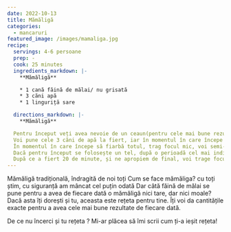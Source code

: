 ```yaml
---
date: 2022-10-13
title: Mămăligă
categories:
  - mancaruri
featured_image: /images/mamaliga.jpg
recipe:
  servings: 4-6 persoane
  prep: - 
  cook: 25 minutes
  ingredients_markdown: |-
    **Mămăligă**

    * 1 cană făină de mălai/ nu grisată
    * 3 căni apă
    * 1 linguriță sare

  directions_markdown: |-
    **Mămăligă**

  Pentru început veți avea nevoie de un ceaun(pentru cele mai bune rezultate) sau o oală încăpătoare, neaderentă. 
  Voi pune cele 3 căni de apă la fiert, iar în momentul în care începe să fiarbă voi pune sarea și în ploaie voi turna făina amestecând continuu cu un tel până este încorporată toată făina. 
  În momentul în care începe să fiarbă totul, trag focul mic, voi semi-acoperi cu un capac și las să fiarbă pe foc mic pentru 20-25 de minute, amestecând odată la 3-5 minute pentru a nu se prinde pe fundul oalei. 
  Dacă pentru început se folosește un tel, după o perioadă cel mai indicat este să folosiți o lingură de lemn.
  După ce a fiert 20 de minute, și ne apropiem de final, voi trage focul maxim, las să fiarbă pentru 2-3 minute, cât să facă mămăliga o crustă subțire, apoi o torn rapid pe un dog. Acest lucru face ca mămăliga să iasă mai ușor din ceaun/oală.
---
```

Mămăligă tradițională, îndragită de noi toți
Cum se face mămăliga? cu toți știm, cu siguranță am mâncat cel puțin odată
Dar câtă făină de mălai se pune pentru a avea de fiecare dată o mămăligă nici tare, dar nici moale? Dacă asta îți dorești și tu, aceasta este rețeta pentru tine. Îți voi da cantitățile exacte pentru a avea cele mai bune rezultate de fiecare dată.

De ce nu încerci și tu rețeta ? Mi-ar plăcea să îmi scrii cum ți-a ieșit rețeta!